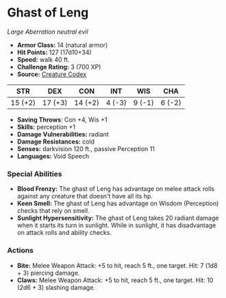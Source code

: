 # Ghast of Leng

*Large* *Aberration* *neutral evil*

- **Armor Class:** 14 (natural armor)
- **Hit Points:** 127 (17d10+34)
- **Speed:** walk 40 ft.
- **Challenge Rating:** 3 (700 XP)
- **Source:** [Creature Codex](https://koboldpress.com/kpstore/product/creature-codex-for-5th-edition-dnd/)

| STR | DEX | CON | INT | WIS | CHA |
| --- | --- | --- | --- | --- | --- |
| 15 (+2) | 17 (+3) | 14 (+2) | 4 (-3) | 9 (-1) | 6 (-2) |

- **Saving Throws**: Con +4, Wis +1
- **Skills:** perception +1
- **Damage Vulnerabilities:** radiant
- **Damage Resistances:** cold
- **Senses:** darkvision 120 ft., passive Perception 11
- **Languages:** Void Speech
### Special Abilities
- **Blood Frenzy:** The ghast of Leng has advantage on melee attack rolls against any creature that doesn't have all its hp.
- **Keen Smell:** The ghast of Leng has advantage on Wisdom (Perception) checks that rely on smell.
- **Sunlight Hypersensitivity:** The ghast of Leng takes 20 radiant damage when it starts its turn in sunlight. While in sunlight, it has disadvantage on attack rolls and ability checks.
### Actions
- **Bite:** Melee Weapon Attack: +5 to hit, reach 5 ft., one target. Hit: 7 (1d8 + 3) piercing damage.
- **Claws:** Melee Weapon Attack: +5 to hit, reach 5 ft., one target. Hit: 10 (2d6 + 3) slashing damage.
